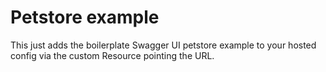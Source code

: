 # Petstore example
This just adds the boilerplate Swagger UI petstore example to your hosted config via the custom Resource pointing the URL.

